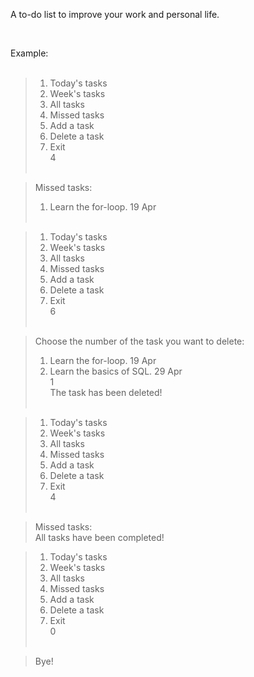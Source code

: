 <p>A to-do list to improve your work and personal life. </p><br/>

Example:<br/><br/>

> 1) Today's tasks<br/>
> 2) Week's tasks<br/>
> 3) All tasks<br/>
> 4) Missed tasks<br/>
> 5) Add a task<br/>
> 6) Delete a task <br/>
> 0) Exit<br/>
> 4<br/><br/>

> Missed tasks:<br/>
> 1. Learn the for-loop. 19 Apr<br/><br/>

> 1) Today's tasks<br/>
> 2) Week's tasks<br/>
> 3) All tasks<br/>
> 4) Missed tasks<br/>
> 5) Add a task<br/>
> 6) Delete a task<br/>
> 0) Exit<br/>
> 6<br/><br/>

> Choose the number of the task you want to delete:<br/>
> 1. Learn the for-loop. 19 Apr<br/>
> 2. Learn the basics of SQL. 29 Apr<br/>
> 1<br/>
> The task has been deleted!<br/><br/>

> 1) Today's tasks<br/>
> 2) Week's tasks<br/>
> 3) All tasks<br/>
> 4) Missed tasks<br/>
> 5) Add a task<br/>
> 6) Delete a task<br/>
> 0) Exit<br/>
> 4<br/><br/>

> Missed tasks:<br/>
> All tasks have been completed!<br/>

> 1) Today's tasks<br/>
> 2) Week's tasks<br/>
> 3) All tasks<br/>
> 4) Missed tasks<br/>
> 5) Add a task<br/>
> 6) Delete a task<br/>
> 0) Exit<br/>
> 0<br/><br/>

> Bye!
